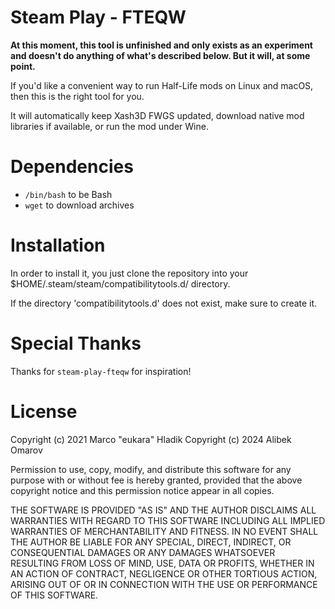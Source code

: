 # Steam Play - FTEQW

**At this moment, this tool is unfinished and only exists as an experiment and
doesn't do anything of what's described below. But it will, at some point.**

If you'd like a convenient way to run Half-Life mods on Linux and macOS, then
this is the right tool for you.

It will automatically keep Xash3D FWGS updated, download native mod libraries
if available, or run the mod under Wine.

# Dependencies
* `/bin/bash` to be Bash
* `wget` to download archives

# Installation
In order to install it, you just clone
the repository into your $HOME/.steam/steam/compatibilitytools.d/ directory.

If the directory 'compatibilitytools.d' does not exist, make sure to create it.

# Special Thanks
Thanks for `steam-play-fteqw` for inspiration!

# License

Copyright (c) 2021 Marco "eukara" Hladik
Copyright (c) 2024 Alibek Omarov

Permission to use, copy, modify, and distribute this software for any
purpose with or without fee is hereby granted, provided that the above
copyright notice and this permission notice appear in all copies.

THE SOFTWARE IS PROVIDED "AS IS" AND THE AUTHOR DISCLAIMS ALL WARRANTIES
WITH REGARD TO THIS SOFTWARE INCLUDING ALL IMPLIED WARRANTIES OF
MERCHANTABILITY AND FITNESS. IN NO EVENT SHALL THE AUTHOR BE LIABLE FOR
ANY SPECIAL, DIRECT, INDIRECT, OR CONSEQUENTIAL DAMAGES OR ANY DAMAGES
WHATSOEVER RESULTING FROM LOSS OF MIND, USE, DATA OR PROFITS, WHETHER
IN AN ACTION OF CONTRACT, NEGLIGENCE OR OTHER TORTIOUS ACTION, ARISING
OUT OF OR IN CONNECTION WITH THE USE OR PERFORMANCE OF THIS SOFTWARE. 
